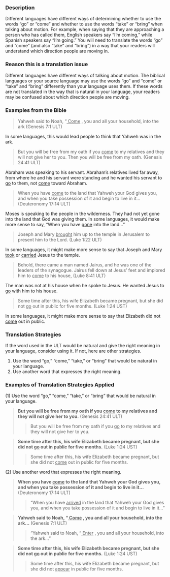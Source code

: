 

### Description

Different languages have different ways of determining whether to use the words “go” or “come” and whether to use the words “take” or “bring” when talking about motion. For example, when saying that they are approaching a person who has called them, English speakers say “I’m coming,” while Spanish speakers say “I’m going.” You will need to translate the words “go” and “come” (and also “take” and “bring”) in a way that your readers will understand which direction people are moving in.

### Reason this is a translation issue

Different languages have different ways of talking about motion. The biblical languages or your source language may use the words “go” and “come” or “take” and “bring” differently than your language uses them. If these words are not translated in the way that is natural in your language, your readers may be confused about which direction people are moving.

### Examples from the Bible

> Yahweh said to Noah, “<u> Come</u> , you and all your household, into the ark (Genesis 7:1 ULT)

In some languages, this would lead people to think that Yahweh was in the ark.

> But you will be free from my oath if you <u> come</u> to my relatives and they will not give her to you. Then you will be free from my oath. (Genesis 24:41 ULT)

Abraham was speaking to his servant. Abraham’s relatives lived far away, from where he and his servant were standing and he wanted his servant to <u> go</u> to them, not <u> come</u> toward Abraham.

> When you have <u> come</u> to the land that Yahweh your God gives you, and when you take possession of it and begin to live in it…(Deuteronomy 17:14 ULT)

Moses is speaking to the people in the wilderness. They had not yet gone into the land that God was giving them. In some languages, it would make more sense to say, “When you have <u> gone</u> into the land…”

> Joseph and Mary <u> brought</u> him up to the temple in Jerusalem to present him to the Lord. (Luke 1:22 ULT)

In some languages, it might make more sense to say that Joseph and Mary <u> took</u> or <u> carried</u> Jesus to the temple.

> Behold, there came a man named Jairus, and he was one of the leaders of the synagogue. Jairus fell down at Jesus’ feet and implored him to <u> come</u> to his house, (Luke 8:41 ULT)

The man was not at his house when he spoke to Jesus. He wanted Jesus to <u> go</u> with him to his house.

> Some time after this, his wife Elizabeth became pregnant, but she did not <u> go</u> out in public for five months. (Luke 1:24 UST)

In some languages, it might make more sense to say that Elizabeth did not <u> come</u> out in public.

### Translation Strategies

If the word used in the ULT would be natural and give the right meaning in your language, consider using it. If not, here are other strategies.

1. Use the word “go,” “come,” “take,” or “bring” that would be natural in your language.
1. Use another word that expresses the right meaning.

### Examples of Translation Strategies Applied

(1) Use the word “go,” “come,” “take,” or “bring” that would be natural in your language.

> **But you will be free from my oath if you <u> come</u> to my relatives and they will not give her to you.** (Genesis 24:41 ULT)
>> But you will be free from my oath if you <u> go</u> to my relatives and they will not give her to you.

> **Some time after this, his wife Elizabeth became pregnant, but she did not <u> go</u> out in public for five months.** (Luke 1:24 UST)
>> Some time after this, his wife Elizabeth became pregnant, but she did not <u> come</u> out in public for five months.

(2) Use another word that expresses the right meaning.

> **When you have <u> come</u> to the land that Yahweh your God gives you, and when you take possession of it and begin to live in it…** (Deuteronomy 17:14 ULT)
>> “When you have <u> arrived</u> in the land that Yahweh your God gives you, and when you take possession of it and begin to live in it…”

> **Yahweh said to Noah, “<u> Come</u> , you and all your household, into the ark…** (Genesis 7:1 ULT)
>> “Yahweh said to Noah, “<u> Enter</u> , you and all your household, into the ark…”

> **Some time after this, his wife Elizabeth became pregnant, but she did not <u> go</u> out in public for five months.** (Luke 1:24 UST)
>> Some time after this, his wife Elizabeth became pregnant, but she did not <u> appear</u> in public for five months.

